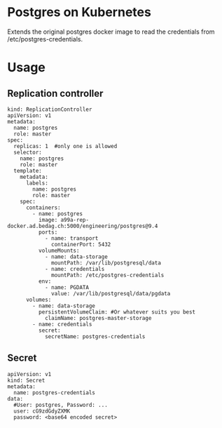 Postgres on Kubernetes
======================

Extends the original postgres docker image to read the credentials from /etc/postgres-credentials.



Usage
=====

## Replication controller

    kind: ReplicationController
    apiVersion: v1
    metadata:
      name: postgres
      role: master
    spec:
      replicas: 1  #only one is allowed
      selector:
        name: postgres
        role: master
      template: 
        metadata:
          labels:
            name: postgres
            role: master
        spec:
          containers:
            - name: postgres
              image: a99a-rep-docker.ad.bedag.ch:5000/engineering/postgres@9.4
              ports:
                - name: transport
                  containerPort: 5432
              volumeMounts:
                - name: data-storage
                  mountPath: /var/lib/postgresql/data
                - name: credentials
                  mountPath: /etc/postgres-credentials
              env:
                - name: PGDATA
                  value: /var/lib/postgresql/data/pgdata
          volumes:
            - name: data-storage
              persistentVolumeClaim: #Or whatever suits you best
                claimName: postgres-master-storage
            - name: credentials
              secret:
                secretName: postgres-credentials

## Secret

    apiVersion: v1
    kind: Secret
    metadata:
      name: postgres-credentials
    data:
      #User: postgres, Password: ...
      user: cG9zdGdyZXMK
      password: <base64 encoded secret>
